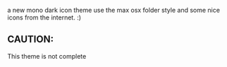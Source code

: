 a new mono dark icon theme use the max osx folder style and some nice icons from the internet. :)
<h2>CAUTION:</h2>
<p>This theme is not complete</p>

